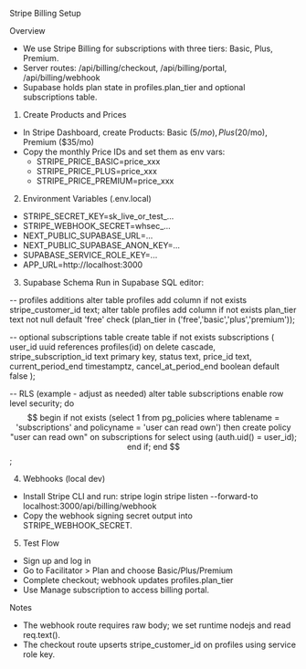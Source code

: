 Stripe Billing Setup

Overview
- We use Stripe Billing for subscriptions with three tiers: Basic, Plus, Premium.
- Server routes: /api/billing/checkout, /api/billing/portal, /api/billing/webhook
- Supabase holds plan state in profiles.plan_tier and optional subscriptions table.

1) Create Products and Prices
- In Stripe Dashboard, create Products: Basic ($5/mo), Plus ($20/mo), Premium ($35/mo)
- Copy the monthly Price IDs and set them as env vars:
  - STRIPE_PRICE_BASIC=price_xxx
  - STRIPE_PRICE_PLUS=price_xxx
  - STRIPE_PRICE_PREMIUM=price_xxx

2) Environment Variables (.env.local)
- STRIPE_SECRET_KEY=sk_live_or_test_...
- STRIPE_WEBHOOK_SECRET=whsec_...
- NEXT_PUBLIC_SUPABASE_URL=...
- NEXT_PUBLIC_SUPABASE_ANON_KEY=...
- SUPABASE_SERVICE_ROLE_KEY=...
- APP_URL=http://localhost:3000

3) Supabase Schema
Run in Supabase SQL editor:

-- profiles additions
alter table profiles add column if not exists stripe_customer_id text;
alter table profiles add column if not exists plan_tier text not null default 'free' check (plan_tier in ('free','basic','plus','premium'));

-- optional subscriptions table
create table if not exists subscriptions (
  user_id uuid references profiles(id) on delete cascade,
  stripe_subscription_id text primary key,
  status text,
  price_id text,
  current_period_end timestamptz,
  cancel_at_period_end boolean default false
);

-- RLS (example - adjust as needed)
alter table subscriptions enable row level security;
do $$ begin
  if not exists (select 1 from pg_policies where tablename = 'subscriptions' and policyname = 'user can read own') then
    create policy "user can read own" on subscriptions for select using (auth.uid() = user_id);
  end if;
end $$;

4) Webhooks (local dev)
- Install Stripe CLI and run:
  stripe login
  stripe listen --forward-to localhost:3000/api/billing/webhook
- Copy the webhook signing secret output into STRIPE_WEBHOOK_SECRET.

5) Test Flow
- Sign up and log in
- Go to Facilitator > Plan and choose Basic/Plus/Premium
- Complete checkout; webhook updates profiles.plan_tier
- Use Manage subscription to access billing portal.

Notes
- The webhook route requires raw body; we set runtime nodejs and read req.text().
- The checkout route upserts stripe_customer_id on profiles using service role key.
